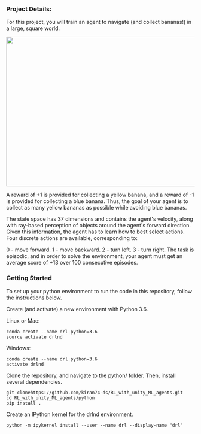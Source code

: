 ### Project Details:
For this project, you will train an agent to navigate (and collect bananas!) in a large, square world.

<img src="https://github.com/kiran74-ds/RL_with_unity_ML_agents/blob/master/DQN/Banana_ML_agent.gif" width="600" height="400">

A reward of +1 is provided for collecting a yellow banana, and a reward of -1 is provided for collecting a blue banana. 
Thus, the goal of your agent is to collect as many yellow bananas as possible while avoiding blue bananas.

The state space has 37 dimensions and contains the agent's velocity, along with ray-based perception of objects around the agent's forward direction. Given this information, the agent has to learn how to best select actions. Four discrete actions are available, corresponding to:

0 - move forward.
1 - move backward.
2 - turn left.
3 - turn right.
The task is episodic, and in order to solve the environment, your agent must get an average score of +13 over 100 consecutive episodes.


### Getting Started

To set up your python environment to run the code in this repository, follow the instructions below.

Create (and activate) a new environment with Python 3.6.

Linux or Mac:
```
conda create --name drl python=3.6
source activate drlnd
```
Windows:
```
conda create --name drl python=3.6 
activate drlnd
```

Clone the repository, and navigate to the python/ folder. Then, install several dependencies.
```
git clonehttps://github.com/kiran74-ds/RL_with_unity_ML_agents.git
cd RL_with_unity_ML_agents/python
pip install .
```

Create an IPython kernel for the drlnd environment.
```
python -m ipykernel install --user --name drl --display-name "drl"
```

